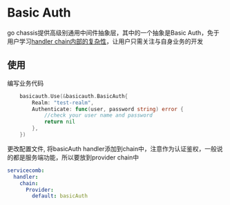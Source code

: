 # Basic Auth
go chassis提供高级别通用中间件抽象层，其中的一个抽象是Basic Auth，免于用户学习[handler chain内部的复杂性](https://docs.go-chassis.com/dev-guides/how-to-implement-handler.html)，让用户只需关注与自身业务的开发

## 使用
编写业务代码
```go
	basicauth.Use(&basicauth.BasicAuth{
		Realm: "test-realm",
		Authenticate: func(user, password string) error {
		    //check your user name and password
		    return nil
		},
	})
```
更改配置文件, 将basicAuth handler添加到chain中，注意作为认证鉴权，一般说的都是服务端功能，所以要放到provider chain中
```yaml
servicecomb:
  handler:
    chain:
      Provider:
        default: basicAuth
```